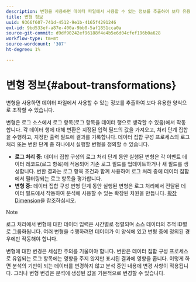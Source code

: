 ```yaml
---
description: 변형을 사용하면 데이터 파일에서 사용할 수 있는 정보를 추출하여 보다 유용한 양식으로 조작할 수 있습니다.
title: 변형 정보
uuid: 9366f607-741d-4512-9e1b-4165f4291246
exl-id: 9bd533ef-a87e-400a-9bb0-5af1851cca0a
source-git-commit: d9df90242ef96188f4e4b5e6d04cfef196b0a628
workflow-type: tm+mt
source-wordcount: '307'
ht-degree: 1%

---
```


# 변형 정보{#about-transformations}

변형을 사용하면 데이터 파일에서 사용할 수 있는 정보를 추출하여 보다 유용한 양식으로 조작할 수 있습니다.

변형은 로그 소스에서 로그 항목(로그 항목을 데이터 행으로 생각할 수 있음)에서 작동합니다. 각 데이터 행에 대해 변환은 지정된 입력 필드의 값을 가져오고, 처리 단계 집합을 수행하고, 지정한 출력 필드에 결과를 기록합니다. 데이터 집합 구성 프로세스의 로그 처리 또는 변환 단계 중 하나에서 실행할 변형을 정의할 수 있습니다.

* **로그 처리 중:**  데이터 집합 구성의 로그 처리 단계 동안 실행된 변형은 각 이벤트 데이터 레코드(로그 항목)에 적용되어 기존 로그 필드를 업데이트하거나 새 필드를 생성합니다. 변환 결과는 로그 항목 조건과 함께 사용하여 로그 처리 중에 데이터 집합에서 필터링되는 로그 항목을 평가합니다.
* **변형 중:**  데이터 집합 구성 변형 단계 동안 실행된 변형은 로그 처리에서 전달된 데이터 필드에서 작동하여 분석에 사용할 수 있는 확장된 차원을 만듭니다. [확장 Dimension](../../../home/c-dataset-const-proc/c-ex-dim/c-abt-ex-dim.md)을 참조하십시오.

>[!NOTE]
>
>로그 처리에서 변형에 대한 데이터 입력은 시간별로 정렬되며 소스 데이터의 추적 ID별로 그룹화됩니다. 여러 변형을 수행하려면 데이터가 이 양식에 있고 변형 중에 정의된 경우에만 작동해야 합니다.

변형에 대한 변경은 세심한 주의를 기울여야 합니다. 변환은 데이터 집합 구성 프로세스로 유입되는 로그 항목에는 영향을 주지 않지만 표시된 결과에 영향을 줍니다. 이렇게 하면 분석의 기반이 되는 데이터를 변경하지 않고 분석 중인 내용에 변경 사항이 적용됩니다. 그러나 변형 변경은 분석에 생성된 값을 기본적으로 변경할 수 있습니다.
